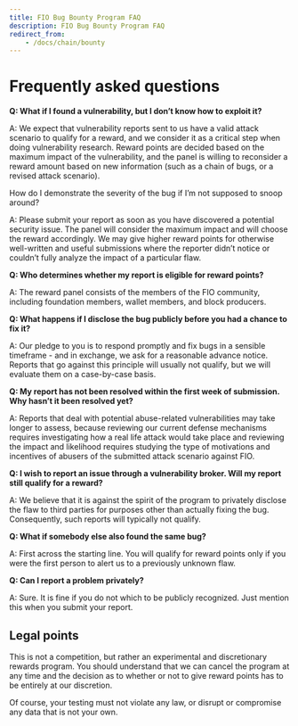 ```yaml
---
title: FIO Bug Bounty Program FAQ
description: FIO Bug Bounty Program FAQ
redirect_from:
    - /docs/chain/bounty
---
```


# Frequently asked questions

**Q: What if I found a vulnerability, but I don’t know how to exploit it?**

A: We expect that vulnerability reports sent to us have a valid attack scenario to qualify for a reward, and we consider it as a critical step when doing vulnerability research. Reward points are decided based on the maximum impact of the vulnerability, and the panel is willing to reconsider a reward amount based on new information (such as a chain of bugs, or a revised attack scenario).

How do I demonstrate the severity of the bug if I’m not supposed to snoop around?

A: Please submit your report as soon as you have discovered a potential security issue. The panel will consider the maximum impact and will choose the reward accordingly. We may give higher reward points for otherwise well-written and useful submissions where the reporter didn’t notice or couldn’t fully analyze the impact of a particular flaw.

**Q: Who determines whether my report is eligible for reward points?**

A: The reward panel consists of the members of the FIO community, including foundation members, wallet members, and block producers.

**Q: What happens if I disclose the bug publicly before you had a chance to fix it?**

A: Our pledge to you is to respond promptly and fix bugs in a sensible timeframe - and in exchange, we ask for a reasonable advance notice. Reports that go against this principle will usually not qualify, but we will evaluate them on a case-by-case basis.

**Q: My report has not been resolved within the first week of submission. Why hasn’t it been resolved yet?**

A: Reports that deal with potential abuse-related vulnerabilities may take longer to assess, because reviewing our current defense mechanisms requires investigating how a real life attack would take place and reviewing the impact and likelihood requires studying the type of motivations and incentives of abusers of the submitted attack scenario against FIO.

**Q: I wish to report an issue through a vulnerability broker. Will my report still qualify for a reward?**

A: We believe that it is against the spirit of the program to privately disclose the flaw to third parties for purposes other than actually fixing the bug. Consequently, such reports will typically not qualify.

**Q: What if somebody else also found the same bug?**

A: First across the starting line. You will qualify for reward points only if you were the first person to alert us to a previously unknown flaw.

**Q: Can I report a problem privately?**

A: Sure. It is fine if you do not which to be publicly recognized. Just mention this when you submit your report.

## Legal points

This is not a competition, but rather an experimental and discretionary rewards program. You should understand that we can cancel the program at any time and the decision as to whether or not to give reward points has to be entirely at our discretion.

Of course, your testing must not violate any law, or disrupt or compromise any data that is not your own.